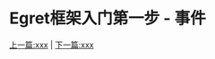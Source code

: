 Egret框架入门第一步 - 事件
===============



[上一篇:xxx](https://github.com/NeoGuo/html5-documents/blob/master/egret/xxx.md)
| [下一篇:xxx](https://github.com/NeoGuo/html5-documents/blob/master/egret/xxx.md)
